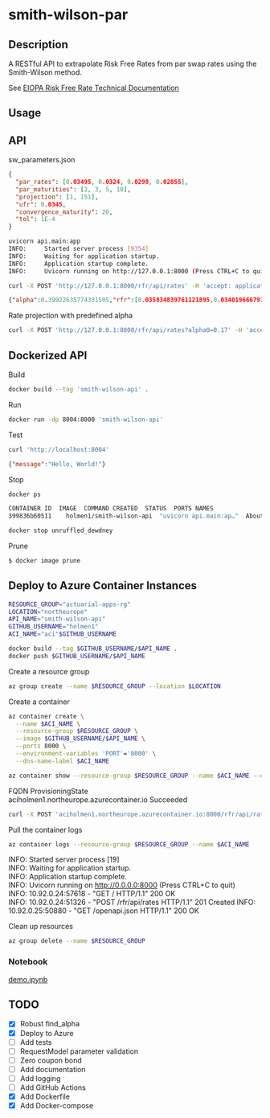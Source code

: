 # smith-wilson-par

## Description
 
A RESTful API to extrapolate Risk Free Rates from par swap rates using
the Smith-Wilson method.


See [EIOPA Risk Free Rate Technical Documentation](https://www.eiopa.europa.eu/system/files/2022-12/eiopa-bos-2022-547-new-rfr-technical-documentation.pdf)

## Usage

## API

sw_parameters.json
```json
{
  "par_rates": [0.03495, 0.0324, 0.0298, 0.02855],
  "par_maturities": [2, 3, 5, 10],
  "projection": [1, 151],
  "ufr": 0.0345,
  "convergence_maturity": 20,
  "tol": 1E-4
}
```


```bash
uvicorn api.main:app
INFO:     Started server process [9354]
INFO:     Waiting for application startup.
INFO:     Application startup complete.
INFO:     Uvicorn running on http://127.0.0.1:8000 (Press CTRL+C to quit)
````

```bash
curl -X POST 'http://127.0.0.1:8000/rfr/api/rates' -H 'accept: application/json' -H 'Content-Type: application/json' -d @./Data/sw_parameters.json
```

```json
{"alpha":0.39922635774331505,"rfr":[0.035834839761121895,0.03401966679727653,0.031544539162605245,0.029971503918941877,0.028975600564583148,0.028254908097557152,[...], 0.03392432779538157,0.03392816454917802]}
```

Rate projection with predefined alpha
```bash
curl -X POST 'http://127.0.0.1:8000/rfr/api/rates?alpha0=0.17' -H 'accept: application/json' -H 'Content-Type: application/json' -d @./Data/sw_parameters.json
```

## Dockerized API

Build
```bash
docker build --tag 'smith-wilson-api' .
```
Run
```bash
docker run -dp 8004:8000 'smith-wilson-api'
```
Test
```bash
curl 'http://localhost:8004'
```
```json
{"message":"Hello, World!"}
```
Stop
```bash
docker ps
```
```bash
CONTAINER ID  IMAGE  COMMAND CREATED  STATUS  PORTS NAMES  
399836b60511    holmen1/smith-wilson-api  "uvicorn api.main:ap…"  About a minute ago   Up About a minute  0.0.0.0:8004->8000/tcp, :::8004->8000/tcp unruffled_dewdney
```

```bash
docker stop unruffled_dewdney
```

Prune
```bash
$ docker image prune
```

## Deploy to Azure Container Instances

```bash
RESOURCE_GROUP="actuarial-apps-rg"
LOCATION="northeurope"
API_NAME="smith-wilson-api"
GITHUB_USERNAME="holmen1"
ACI_NAME="aci"$GITHUB_USERNAME
```

```bash
docker build --tag $GITHUB_USERNAME/$API_NAME .  
docker push $GITHUB_USERNAME/$API_NAME
```

Create a resource group
```bash
az group create --name $RESOURCE_GROUP --location $LOCATION
```

Create a container
```bash
az container create \
  --name $ACI_NAME \
  --resource-group $RESOURCE_GROUP \
  --image $GITHUB_USERNAME/$API_NAME \
  --ports 8000 \
  --environment-variables 'PORT'='8000' \
  --dns-name-label $ACI_NAME
```

```bash
az container show --resource-group $RESOURCE_GROUP --name $ACI_NAME --query "{FQDN:ipAddress.fqdn,ProvisioningState:provisioningState}" --out table
````
FQDN  ProvisioningState  
aciholmen1.northeurope.azurecontainer.io  Succeeded

```bash
curl -X POST 'aciholmen1.northeurope.azurecontainer.io:8000/rfr/api/rates' -H 'acceptn/json' -H 'Content-Type: application/json' -d @./Data/sw_parameters.json
```


Pull the container logs
```bash
az container logs --resource-group $RESOURCE_GROUP --name $ACI_NAME
```
INFO:     Started server process [19]  
INFO:     Waiting for application startup.  
INFO:     Application startup complete.  
INFO:     Uvicorn running on http://0.0.0.0:8000 (Press CTRL+C to quit)  
INFO:     10.92.0.24:57618 - "GET / HTTP/1.1" 200 OK  
INFO:     10.92.0.24:51326 - "POST /rfr/api/rates HTTP/1.1" 201 Created
INFO:     10.92.0.25:50880 - "GET /openapi.json HTTP/1.1" 200 OK


Clean up resources
```bash
az group delete --name $RESOURCE_GROUP
```

### Notebook
[demo.ipynb](https://github.com/holmen1/smith-wilson-par/blob/master/smith-wilson-par/demo.ipynb)


## TODO

* [x] Robust find_alpha
* [x] Deploy to Azure
* [ ] Add tests
* [ ] RequestModel parameter validation
* [ ] Zero coupon bond
* [ ] Add documentation
* [ ] Add logging
* [ ] Add GitHub Actions
* [x] Add Dockerfile
* [x] Add Docker-compose
